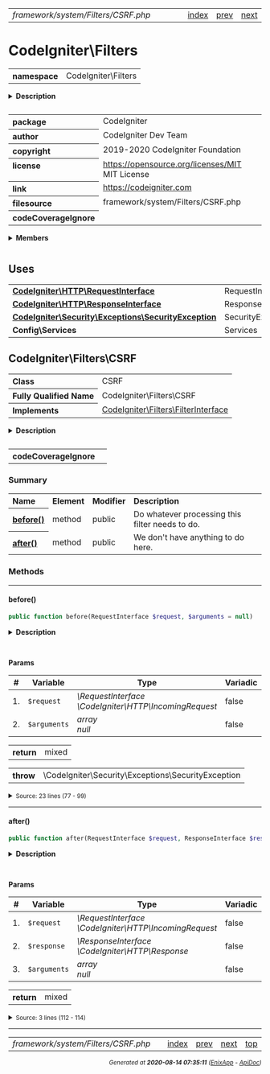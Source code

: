 


 



<table>
<tr>
<td style="width:100%"><em>framework/system/Filters/CSRF.php</em></td>
<td><a href="../../../../../../api/index.md">index</a></td>
<td><a href="../../../../../../api/vendor/codeigniter4/framework/system/Files/File.md">prev</a></td>
<td><a href="../../../../../../api/vendor/codeigniter4/framework/system/Filters/DebugToolbar.md">next</a></td>
</tr>
</table>







# CodeIgniter\Filters 
<table style="text-align:left">
<tr><th>namespace</th><td>CodeIgniter\Filters</td></tr>
</table>

<details>
<summary style="margin-bottom:12px;"><strong>Description</strong></summary>

<table>
<tr><td>
CodeIgniter
</td></tr>
</table>

<table>
<tr><td>
An open source application development framework for PHP

This content is released under the MIT License (MIT)

Copyright (c) 2014-2019 British Columbia Institute of Technology
Copyright (c) 2019-2020 CodeIgniter Foundation

Permission is hereby granted, free of charge, to any person obtaining a copy
of this software and associated documentation files (the "Software"), to deal
in the Software without restriction, including without limitation the rights
to use, copy, modify, merge, publish, distribute, sublicense, and/or sell
copies of the Software, and to permit persons to whom the Software is
furnished to do so, subject to the following conditions:

The above copyright notice and this permission notice shall be included in
all copies or substantial portions of the Software.

THE SOFTWARE IS PROVIDED "AS IS", WITHOUT WARRANTY OF ANY KIND, EXPRESS OR
IMPLIED, INCLUDING BUT NOT LIMITED TO THE WARRANTIES OF MERCHANTABILITY,
FITNESS FOR A PARTICULAR PURPOSE AND NONINFRINGEMENT. IN NO EVENT SHALL THE
AUTHORS OR COPYRIGHT HOLDERS BE LIABLE FOR ANY CLAIM, DAMAGES OR OTHER
LIABILITY, WHETHER IN AN ACTION OF CONTRACT, TORT OR OTHERWISE, ARISING FROM,
OUT OF OR IN CONNECTION WITH THE SOFTWARE OR THE USE OR OTHER DEALINGS IN
THE SOFTWARE.
</td></tr>
</table>

</details>



<table style="text-align:left">
<tr style="vertical-align:top;">
<th>package</th>
<td>CodeIgniter
</td>
</tr>
<tr style="vertical-align:top;">
<th>author</th>
<td>CodeIgniter Dev Team
</td>
</tr>
<tr style="vertical-align:top;">
<th>copyright</th>
<td>2019-2020 CodeIgniter Foundation
</td>
</tr>
<tr style="vertical-align:top;">
<th>license</th>
<td><a href="https://opensource.org/licenses/MIT">https://opensource.org/licenses/MIT</a>	MIT License
</td>
</tr>
<tr style="vertical-align:top;">
<th>link</th>
<td><a href="https://codeigniter.com">https://codeigniter.com</a>

</td>
</tr>
<tr style="vertical-align:top;">
<th>filesource</th>
<td>framework/system/Filters/CSRF.php
</td>
</tr>
<tr style="vertical-align:top;">
<th>codeCoverageIgnore</th>
<td>
</td>
</tr>
</table>

 

<details>
<summary style="margin-bottom:12px;"><strong>Members</strong></summary>
<table>
<tr><td><a href="../../../../../../api/vendor/codeigniter4/framework/system/Filters/CSRF.md">CodeIgniter\Filters\CSRF</a></td></tr>
<tr><td><a href="../../../../../../api/vendor/codeigniter4/framework/system/Filters/DebugToolbar.md">CodeIgniter\Filters\DebugToolbar</a></td></tr>
<tr><td><a href="../../../../../../api/vendor/codeigniter4/framework/system/Filters/Exceptions/FilterException.md">CodeIgniter\Filters\Exceptions\FilterException</a></td></tr>
<tr><td><a href="../../../../../../api/vendor/codeigniter4/framework/system/Filters/FilterInterface.md">CodeIgniter\Filters\FilterInterface</a></td></tr>
<tr><td><a href="../../../../../../api/vendor/codeigniter4/framework/system/Filters/Filters.md">CodeIgniter\Filters\Filters</a></td></tr>
<tr><td><a href="../../../../../../api/vendor/codeigniter4/framework/system/Filters/Honeypot.md">CodeIgniter\Filters\Honeypot</a></td></tr>
</table>
</details>



 
 ## Uses

<table style="text-align:left;">
<tr>
<td>
<a href="../../../../../../api/vendor/codeigniter4/framework/system/HTTP/RequestInterface.md"><strong>CodeIgniter\HTTP\RequestInterface</strong></a>
</td>
<td>RequestInterface</td>
</tr>
<tr>
<td>
<a href="../../../../../../api/vendor/codeigniter4/framework/system/HTTP/ResponseInterface.md"><strong>CodeIgniter\HTTP\ResponseInterface</strong></a>
</td>
<td>ResponseInterface</td>
</tr>
<tr>
<td>
<a href="../../../../../../api/vendor/codeigniter4/framework/system/Security/Exceptions/SecurityException.md"><strong>CodeIgniter\Security\Exceptions\SecurityException</strong></a>
</td>
<td>SecurityException</td>
</tr>
<tr>
<td>
<strong>Config\Services</strong>
</td>
<td>Services</td>
</tr>
</table>



 
## CodeIgniter\Filters\CSRF

<table style="text-align:left">
<tr><th>Class</th><td>CSRF</td></tr>
<tr><th>Fully Qualified Name</th><td>CodeIgniter\Filters\CSRF</td></tr>
<tr><th>Implements</th>
<td>
<a href="../../../../../../api/vendor/codeigniter4/framework/system/Filters/FilterInterface.md">CodeIgniter\Filters\FilterInterface</a><br>
</td>
</tr>
</table>


<details>
<summary style="margin-bottom:12px;"><strong>Description</strong></summary>

<table>
<tr><td>
CSRF filter.
</td></tr>
</table>

<table>
<tr><td>
This filter is not intended to be used from the command line.
</td></tr>
</table>

</details>



<table style="text-align:left">
<tr style="vertical-align:top;">
<th>codeCoverageIgnore</th>
<td>
</td>
</tr>
</table>



### Summary


<table style="text-align:left;">
<tr>
<th>Name</th>
<th>Element</th>
<th>Modifier</th>
<th>Description</th>
</tr>


<tr>
<th><a href="#before"><strong>before</strong>()</a></th>
<td>method</td>
<td>
public

</td>
<td>Do whatever processing this filter needs to do.</td>
</tr>
<tr>
<th><a href="#after"><strong>after</strong>()</a></th>
<td>method</td>
<td>
public

</td>
<td>We don&#039;t have anything to do here.</td>
</tr>

</table>






### Methods


<hr>

#### before()

```php
public function before(RequestInterface $request, $arguments = null)
```

<details>
<summary style="margin-bottom:12px;"><strong>Description</strong></summary>

<table>
<tr><td>
Do whatever processing this filter needs to do.
</td></tr>
</table>

<table>
<tr><td>
By default it should not return anything during
normal execution. However, when an abnormal state
is found, it should return an instance of
CodeIgniter\HTTP\Response. If it does, script
execution will end and that Response will be
sent back to the client, allowing for error pages,
redirects, etc.
</td></tr>
</table>

</details>



<table style="text-align:left">
</table>


**Params**

<table>
<thead>
<tr>
<th>#</th>
<th>Variable</th>
<th>Type</th>
<th>Variadic</th>
<th>Description</th>
</tr>
</thead>
<tbody>

<tr>
<td>1.</td>
<td><code>$request</code></td>
<td><em>\RequestInterface<br>\CodeIgniter\HTTP\IncomingRequest
</em></td>
<td>false</td>
<td></td>
</tr>

<tr>
<td>2.</td>
<td><code>$arguments</code></td>
<td><em>array<br>null
</em></td>
<td>false</td>
<td></td>
</tr>


</tbody>
</table>



<table>
<tr>
<th style="vertical-align:top;">return</th>
<td>mixed
</td>
</tr>
</table>


<table>
<tr>
<th style="vertical-align:top;">throw</th>
<td>\CodeIgniter\Security\Exceptions\SecurityException
</td>
</tr>
</table>



<details>
<summary><small>Source: 23 lines (77 - 99)</small></summary>

```php
public function before(RequestInterface $request, $arguments = null)
{
	if ($request->isCLI())
	{
		return;
	}

	$security = Services::security();

	try
	{
		$security->CSRFVerify($request);
	}
	catch (SecurityException $e)
	{
		if (config('App')->CSRFRedirect && ! $request->isAJAX())
		{
			return redirect()->back()->with('error', $e->getMessage());
		}

		throw $e;
	}
}
```

</details>


<hr>

#### after()

```php
public function after(RequestInterface $request, ResponseInterface $response, $arguments = null)
```

<details>
<summary style="margin-bottom:12px;"><strong>Description</strong></summary>

<table>
<tr><td>
We don't have anything to do here.
</td></tr>
</table>


</details>



<table style="text-align:left">
</table>


**Params**

<table>
<thead>
<tr>
<th>#</th>
<th>Variable</th>
<th>Type</th>
<th>Variadic</th>
<th>Description</th>
</tr>
</thead>
<tbody>

<tr>
<td>1.</td>
<td><code>$request</code></td>
<td><em>\RequestInterface<br>\CodeIgniter\HTTP\IncomingRequest
</em></td>
<td>false</td>
<td></td>
</tr>

<tr>
<td>2.</td>
<td><code>$response</code></td>
<td><em>\ResponseInterface<br>\CodeIgniter\HTTP\Response
</em></td>
<td>false</td>
<td></td>
</tr>

<tr>
<td>3.</td>
<td><code>$arguments</code></td>
<td><em>array<br>null
</em></td>
<td>false</td>
<td></td>
</tr>


</tbody>
</table>



<table>
<tr>
<th style="vertical-align:top;">return</th>
<td>mixed
</td>
</tr>
</table>





<details>
<summary><small>Source: 3 lines (112 - 114)</small></summary>

```php
public function after(RequestInterface $request, ResponseInterface $response, $arguments = null)
{
}
```

</details>





 


 
  




<hr>

<table>
<tr>
<td style="width:100%"><em>framework/system/Filters/CSRF.php</em></td>
<td><a href="../../../../../../api/index.md">index</a></td>
<td><a href="../../../../../../api/vendor/codeigniter4/framework/system/Files/File.md">prev</a></td>
<td><a href="../../../../../../api/vendor/codeigniter4/framework/system/Filters/DebugToolbar.md">next</a></td>
<td><a href="#">top</a></td></tr>
</table>




<div style="text-align:right;">

<small>_Generated at **2020-08-14 07:35:11**_ *([EnixApp](https://github.com/enix-app) - [ApiDoc](https://github.com/enix-app/apidoc))*</small>
</div>